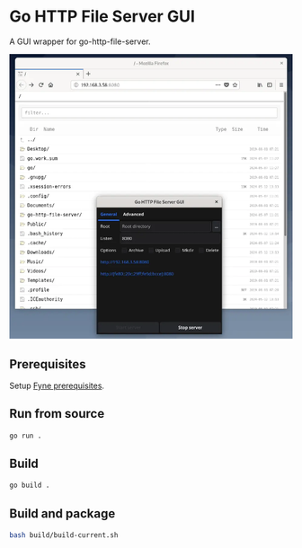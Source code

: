 # Go HTTP File Server GUI
A GUI wrapper for go-http-file-server.

![Go HTTP File Server GUI](ghfs.webp)

## Prerequisites
Setup [Fyne prerequisites](https://docs.fyne.io/started/#prerequisites).

## Run from source
```sh
go run .
```

## Build
```sh
go build .
```

## Build and package
```sh
bash build/build-current.sh
```
